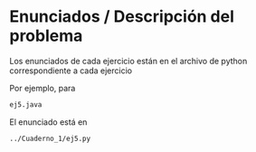 # Enunciados / Descripción del problema

Los enunciados de cada ejercicio están en el archivo de python correspondiente a cada ejercicio

Por ejemplo, para 
```bash
ej5.java
```
El enunciado está en

```bash
../Cuaderno_1/ej5.py
```
